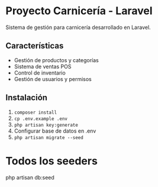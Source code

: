 # Proyecto Carnicería - Laravel

Sistema de gestión para carnicería desarrollado en Laravel.

## Características
- Gestión de productos y categorías
- Sistema de ventas POS
- Control de inventario
- Gestión de usuarios y permisos

## Instalación
1. `composer install`
2. `cp .env.example .env`
3. `php artisan key:generate`
4. Configurar base de datos en .env
5. `php artisan migrate --seed`
# Todos los seeders
php artisan db:seed
